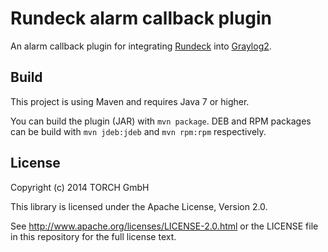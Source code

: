 Rundeck alarm callback plugin
=============================

An alarm callback plugin for integrating [Rundeck](http://rundeck.org) into [Graylog2](http://www.graylog2.org).

## Build

This project is using Maven and requires Java 7 or higher.

You can build the plugin (JAR) with `mvn package`. DEB and RPM packages can be build with `mvn jdeb:jdeb` and `mvn rpm:rpm` respectively.

## License

Copyright (c) 2014 TORCH GmbH

This library is licensed under the Apache License, Version 2.0.

See http://www.apache.org/licenses/LICENSE-2.0.html or the LICENSE file in this repository for the full license text.
